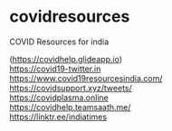 # covidresources
COVID Resources for india



(https://covidhelp.glideapp.io) <br />
https://covid19-twitter.in <br />
https://www.covid19resourcesindia.com/ <br /> 
https://covidsupport.xyz/tweets/ <br />
https://covidplasma.online <br />
https://covidhelp.teamsaath.me/ <br />
https://linktr.ee/indiatimes <br />
